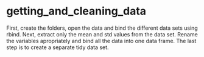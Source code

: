 # getting_and_cleaning_data

First, create the folders, open the data and bind the different data sets using rbind.
Next, extract only the mean and std values from the data set.
Rename the variables apropriately and bind all the data into one data frame.
The last step is to create a separate tidy data set.
